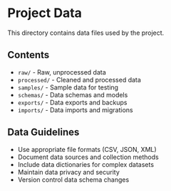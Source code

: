 # Project Data

This directory contains data files used by the project.

## Contents
- `raw/` - Raw, unprocessed data
- `processed/` - Cleaned and processed data
- `samples/` - Sample data for testing
- `schemas/` - Data schemas and models
- `exports/` - Data exports and backups
- `imports/` - Data imports and migrations

## Data Guidelines
- Use appropriate file formats (CSV, JSON, XML)
- Document data sources and collection methods
- Include data dictionaries for complex datasets
- Maintain data privacy and security
- Version control data schema changes
